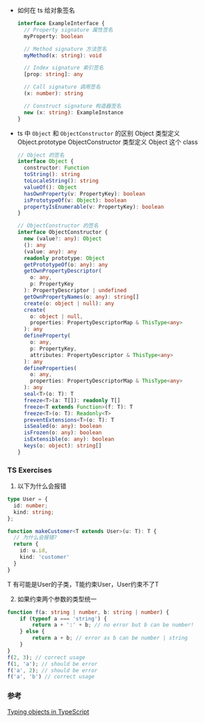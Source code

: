 - 如何在 ts 给对象签名

  ```ts
  interface ExampleInterface {
    // Property signature 属性签名
    myProperty: boolean

    // Method signature 方法签名
    myMethod(x: string): void

    // Index signature 索引签名
    [prop: string]: any

    // Call signature 调用签名
    (x: number): string

    // Construct signature 构造器签名
    new (x: string): ExampleInstance
  }
  ```

- ts 中 `Object` 和 `ObjectConstructor` 的区别
  Object 类型定义 Object.prototype
  ObjectConstructor 类型定义 Object 这个 class

  ```ts
  // Object 的签名
  interface Object {
    constructor: Function
    toString(): string
    toLocaleString(): string
    valueOf(): Object
    hasOwnProperty(v: PropertyKey): boolean
    isPrototypeOf(v: Object): boolean
    propertyIsEnumerable(v: PropertyKey): boolean
  }

  // ObjectConstructor 的签名
  interface ObjectConstructor {
    new (value?: any): Object
    (): any
    (value: any): any
    readonly prototype: Object
    getPrototypeOf(o: any): any
    getOwnPropertyDescriptor(
      o: any,
      p: PropertyKey
    ): PropertyDescriptor | undefined
    getOwnPropertyNames(o: any): string[]
    create(o: object | null): any
    create(
      o: object | null,
      properties: PropertyDescriptorMap & ThisType<any>
    ): any
    defineProperty(
      o: any,
      p: PropertyKey,
      attributes: PropertyDescriptor & ThisType<any>
    ): any
    defineProperties(
      o: any,
      properties: PropertyDescriptorMap & ThisType<any>
    ): any
    seal<T>(o: T): T
    freeze<T>(a: T[]): readonly T[]
    freeze<T extends Function>(f: T): T
    freeze<T>(o: T): Readonly<T>
    preventExtensions<T>(o: T): T
    isSealed(o: any): boolean
    isFrozen(o: any): boolean
    isExtensible(o: any): boolean
    keys(o: object): string[]
  }
  ```













### TS Exercises

1. 以下为什么会报错
```ts
type User = {
  id: number;
  kind: string;
};

function makeCustomer<T extends User>(u: T): T {
  // 为什么会报错?
  return {
    id: u.id,
    kind: 'customer'
  }
}
```
T 有可能是User的子类，T能约束User，User约束不了T

2. 如果约束两个参数的类型统一
```ts
function f(a: string | number, b: string | number) {
    if (typeof a === 'string') {
        return a + ':' + b; // no error but b can be number!
    } else {
        return a + b; // error as b can be number | string
    }
}
f(2, 3); // correct usage
f(1, 'a'); // should be error
f('a', 2); // should be error
f('a', 'b') // correct usage
```



### 参考

[Typing objects in TypeScript](https://2ality.com/2020/01/typing-objects-typescript.html)
